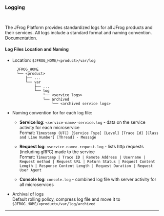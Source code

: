 ### Logging

<br/>

The JFrog Platform provides standardized logs for all JFrog products and their services. All logs include a standard format and naming convention. [Documentation](https://www.jfrog.com/confluence/display/JFROG/Logging).

#### Log Files Location and Naming

- Location: `$JFROG_HOME/<product>/var/log`
  ```
    JFROG_HOME
    └── <product>
        ├── ...
        └── var
            ├── ...
            └── log
                └── <service logs>
                └── archived
                    └── <archived service logs>
  ```

- Naming convention for for each log file: 
  - **Service log**: `<service-name>-service.log` - data on the service activity for each microservice   
    Format: 
    `Timestamp (UTC) [Service Type] [Level] [Trace Id] [Class and Line Number] [Thread] - Message`  

  - **Request log**: `<service-name>-request.log` - lists http requests (including gRPC) made to the service  
    Format: 
    `Timestamp | Trace ID | Remote Address | Username | Request method | Request URL | Return Status | Request Content Length | Response Content Length | Request Duration | Request User Agent`  

  - **Console log**: `console.log` - combined log file with server activity for all microservices


- Archival of logs  
  Default rolling policy, compress log file and move it to `$JFROG_HOME/<product>/var/log/archived`  

---
